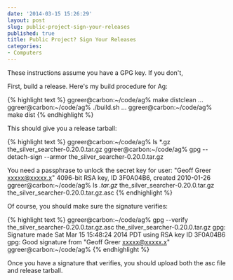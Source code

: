 ```yaml
---
date: '2014-03-15 15:26:29'
layout: post
slug: public-project-sign-your-releases
published: true
title: Public Project? Sign Your Releases
categories:
- Computers
---
```


These instructions assume you have a GPG key. If you don't, 



First, build a release. Here's my build procedure for Ag:

{% highlight text %}
ggreer@carbon:~/code/ag% make distclean
...
ggreer@carbon:~/code/ag% ./build.sh 
...
ggreer@carbon:~/code/ag% make dist
{% endhighlight %}

This should give you a release tarball:

{% highlight text %}
ggreer@carbon:~/code/ag% ls *.gz
the_silver_searcher-0.20.0.tar.gz
ggreer@carbon:~/code/ag% gpg --detach-sign --armor the_silver_searcher-0.20.0.tar.gz

You need a passphrase to unlock the secret key for
user: "Geoff Greer <xxxxx@xxxxx.x>"
4096-bit RSA key, ID 3F0A04B6, created 2010-01-26
ggreer@carbon:~/code/ag% ls *.tar.gz*
the_silver_searcher-0.20.0.tar.gz      the_silver_searcher-0.20.0.tar.gz.asc
{% endhighlight %}

Of course, you should make sure the signature verifies:

{% highlight text %}
ggreer@carbon:~/code/ag% gpg --verify the_silver_searcher-0.20.0.tar.gz.asc the_silver_searcher-0.20.0.tar.gz
gpg: Signature made Sat Mar 15 15:48:24 2014 PDT using RSA key ID 3F0A04B6
gpg: Good signature from "Geoff Greer <xxxxx@xxxxx.x>"
ggreer@carbon:~/code/ag% 
{% endhighlight %}

Once you have a signature that verifies, you should upload both the asc file and release tarball.

